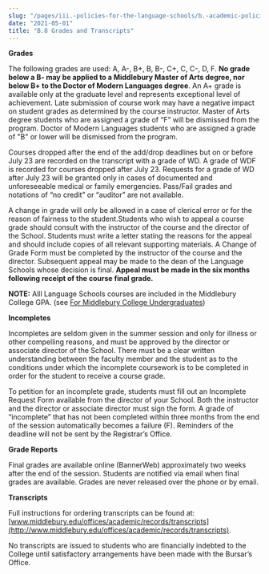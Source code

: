 ```yaml
---
slug: "/pages/iii.-policies-for-the-language-schools/b.-academic-policies/b.8-student-records"
date: "2021-05-01"
title: "B.8 Grades and Transcripts"
---
```


**Grades**

The following grades are used: A, A-, B+, B, B-, C+, C, C-, D, F. **No grade below a B- may be applied to a Middlebury Master of Arts degree, nor below B+ to the Doctor of Modern Languages degree**. An A+ grade is available only at the graduate level and represents exceptional level of achievement. Late submission of course work may have a negative impact on student grades as determined by the course instructor. Master of Arts degree students who are assigned a grade of “F” will be dismissed from the program. Doctor of Modern Languages students who are assigned a grade of "B" or lower will be dismissed from the program.

Courses dropped after the end of the add/drop deadlines but on or before July 23 are recorded on the transcript with a grade of WD. A grade of WDF is recorded for courses dropped after July 23\. Requests for a grade of WD after July 23 will be granted only in cases of documented and unforeseeable medical or family emergencies. Pass/Fail grades and notations of “no credit” or “auditor” are not available.

A change in grade will only be allowed in a case of clerical error or for the reason of fairness to the student.Students who wish to appeal a course grade should consult with the instructor of the course and the director of the School. Students must write a letter stating the reasons for the appeal and should include copies of all relevant supporting materials. A Change of Grade Form must be completed by the instructor of the course and the director. Subsequent appeal may be made to the dean of the Language Schools whose decision is final. **Appeal must be made in the six months following receipt of the course final grade.**

**NOTE:** Alll Language Schools courses are included in the Middlebury College GPA. (see [For Middlebury College Undergraduates](http://www.middlebury.edu/about/handbook/iii.-policies-for-the-language-schools/b.-academic-policies/b.5-for-middlebury-college-undergraduates))

**Incompletes**

Incompletes are seldom given in the summer session and only for illness or other compelling reasons, and must be approved by the director or associate director of the School. There must be a clear written understanding between the faculty member and the student as to the conditions under which the incomplete coursework is to be completed in order for the student to receive a course grade.

To petition for an incomplete grade, students must fill out an Incomplete Request Form available from the director of your School. Both the instructor and the director or associate director must sign the form. A grade of “incomplete” that has not been completed within three months from the end of the session automatically becomes a failure (F). Reminders of the deadline will not be sent by the Registrar’s Office.

**Grade Reports**

Final grades are available online (BannerWeb) approximately two weeks after the end of the session. Students are notified via email when final grades are available. Grades are never released over the phone or by email.

**Transcripts**

Full instructions for ordering transcripts can be found at: [www.middlebury.edu/offices/academic/records/transcripts](http://www.middlebury.edu/offices/academic/records/transcripts).

No transcripts are issued to students who are financially indebted to the College until satisfactory arrangements have been made with the Bursar’s Office.
